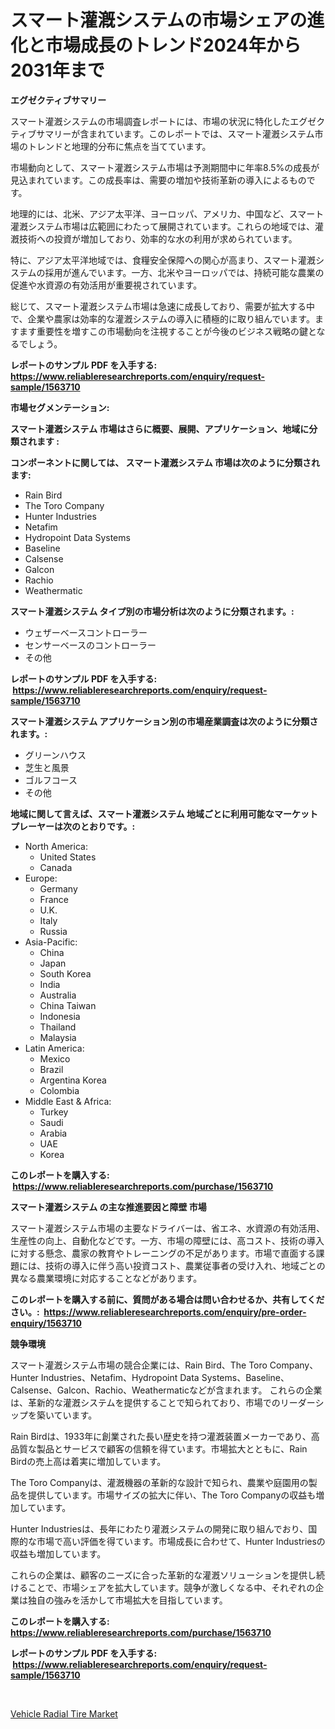 <p><h1>スマート灌漑システムの市場シェアの進化と市場成長のトレンド2024年から2031年まで</h1></p><p><strong>エグゼクティブサマリー</strong></p>
<p><p>スマート灌漑システムの市場調査レポートには、市場の状況に特化したエグゼクティブサマリーが含まれています。このレポートでは、スマート灌漑システム市場のトレンドと地理的分布に焦点を当てています。</p><p>市場動向として、スマート灌漑システム市場は予測期間中に年率8.5%の成長が見込まれています。この成長率は、需要の増加や技術革新の導入によるものです。</p><p>地理的には、北米、アジア太平洋、ヨーロッパ、アメリカ、中国など、スマート灌漑システム市場は広範囲にわたって展開されています。これらの地域では、灌漑技術への投資が増加しており、効率的な水の利用が求められています。</p><p>特に、アジア太平洋地域では、食糧安全保障への関心が高まり、スマート灌漑システムの採用が進んでいます。一方、北米やヨーロッパでは、持続可能な農業の促進や水資源の有効活用が重要視されています。</p><p>総じて、スマート灌漑システム市場は急速に成長しており、需要が拡大する中で、企業や農家は効率的な灌漑システムの導入に積極的に取り組んでいます。ますます重要性を増すこの市場動向を注視することが今後のビジネス戦略の鍵となるでしょう。</p></p>
<p><strong>レポートのサンプル PDF を入手する: <a href="https://www.reliableresearchreports.com/enquiry/request-sample/1563710">https://www.reliableresearchreports.com/enquiry/request-sample/1563710</a></strong></p>
<p><strong>市場セグメンテーション:</strong></p>
<p><strong> スマート灌漑システム 市場はさらに概要、展開、アプリケーション、地域に分類されます :</strong></p>
<p><strong>コンポーネントに関しては、 スマート灌漑システム 市場は次のように分類されます: &nbsp;</strong></p>
<p><ul><li>Rain Bird</li><li>The Toro Company</li><li>Hunter Industries</li><li>Netafim</li><li>Hydropoint Data Systems</li><li>Baseline</li><li>Calsense</li><li>Galcon</li><li>Rachio</li><li>Weathermatic</li></ul></p>
<p><strong> スマート灌漑システム タイプ別の市場分析は次のように分類されます。:</strong></p>
<p><ul><li>ウェザーベースコントローラー</li><li>センサーベースのコントローラー</li><li>その他</li></ul></p>
<p><strong>レポートのサンプル PDF を入手する: &nbsp;<a href="https://www.reliableresearchreports.com/enquiry/request-sample/1563710">https://www.reliableresearchreports.com/enquiry/request-sample/1563710</a></strong></p>
<p><strong> スマート灌漑システム アプリケーション別の市場産業調査は次のように分類されます。:</strong></p>
<p><ul><li>グリーンハウス</li><li>芝生と風景</li><li>ゴルフコース</li><li>その他</li></ul></p>
<p><strong>地域に関して言えば、スマート灌漑システム 地域ごとに利用可能なマーケットプレーヤーは次のとおりです。:</strong></p>
<p><ul>
    <li>
        North America:
        <ul>
            <li>United States</li>
            <li>Canada</li>
        </ul>
    </li>
    <li>
        Europe:
        <ul>
            <li>Germany</li>
            <li>France</li>
            <li>U.K.</li>
            <li>Italy</li>
            <li>Russia</li>
        </ul>
    </li>
    <li>
        Asia-Pacific:
        <ul>
            <li>China</li>
            <li>Japan</li>
            <li>South Korea</li>
            <li>India</li>
            <li>Australia</li>
            <li>China Taiwan</li>
            <li>Indonesia</li>
            <li>Thailand</li>
            <li>Malaysia</li>
        </ul>
    </li>
    <li>
        Latin America:
        <ul>
            <li>Mexico</li>
            <li>Brazil</li>
            <li>Argentina Korea</li>
            <li>Colombia</li>
        </ul>
    </li>
    <li>
        Middle East & Africa:
        <ul>
            <li>Turkey</li>
            <li>Saudi</li>
            <li>Arabia</li>
            <li>UAE</li>
            <li>Korea</li>
        </ul>
    </li>
    </ul></p>
<p><strong>このレポートを購入する: &nbsp;<a href="https://www.reliableresearchreports.com/purchase/1563710">https://www.reliableresearchreports.com/purchase/1563710</a></strong></p>
<p><strong>スマート灌漑システム の主な推進要因と障壁 市場</strong></p>
<p><p>スマート灌漑システム市場の主要なドライバーは、省エネ、水資源の有効活用、生産性の向上、自動化などです。一方、市場の障壁には、高コスト、技術の導入に対する懸念、農家の教育やトレーニングの不足があります。市場で直面する課題には、技術の導入に伴う高い投資コスト、農業従事者の受け入れ、地域ごとの異なる農業環境に対応することなどがあります。</p></p>
<p><strong>このレポートを購入する前に、質問がある場合は問い合わせるか、共有してください。:&nbsp; <a href="https://www.reliableresearchreports.com/enquiry/pre-order-enquiry/1563710">https://www.reliableresearchreports.com/enquiry/pre-order-enquiry/1563710</a></strong></p>
<p><strong>競争環境</strong></p>
<p><p>スマート灌漑システム市場の競合企業には、Rain Bird、The Toro Company、Hunter Industries、Netafim、Hydropoint Data Systems、Baseline、Calsense、Galcon、Rachio、Weathermaticなどが含まれます。 これらの企業は、革新的な灌漑システムを提供することで知られており、市場でのリーダーシップを築いています。</p><p>Rain Birdは、1933年に創業された長い歴史を持つ灌漑装置メーカーであり、高品質な製品とサービスで顧客の信頼を得ています。市場拡大とともに、Rain Birdの売上高は着実に増加しています。</p><p>The Toro Companyは、灌漑機器の革新的な設計で知られ、農業や庭園用の製品を提供しています。市場サイズの拡大に伴い、The Toro Companyの収益も増加しています。</p><p>Hunter Industriesは、長年にわたり灌漑システムの開発に取り組んでおり、国際的な市場で高い評価を得ています。市場成長に合わせて、Hunter Industriesの収益も増加しています。</p><p>これらの企業は、顧客のニーズに合った革新的な灌漑ソリューションを提供し続けることで、市場シェアを拡大しています。競争が激しくなる中、それぞれの企業は独自の強みを活かして市場拡大を目指しています。</p></p>
<p><strong>このレポートを購入する: &nbsp; <a href="https://www.reliableresearchreports.com/purchase/1563710">https://www.reliableresearchreports.com/purchase/1563710</a></strong></p>
<p><strong>レポートのサンプル PDF を入手する: &nbsp;<a href="https://www.reliableresearchreports.com/enquiry/request-sample/1563710">https://www.reliableresearchreports.com/enquiry/request-sample/1563710</a></strong><strong></strong></p>
<p>&nbsp;</p>
<p><p><a href="https://fuschia-pecorino-a6d.notion.site/Vehicle-Radial-Tire-Market-Research-Report-Provides-Critical-Insights-that-can-help-Shape-Business-D-dd6dd26058b74375bb2da6cb606d79d5">Vehicle Radial Tire Market</a></p></p>